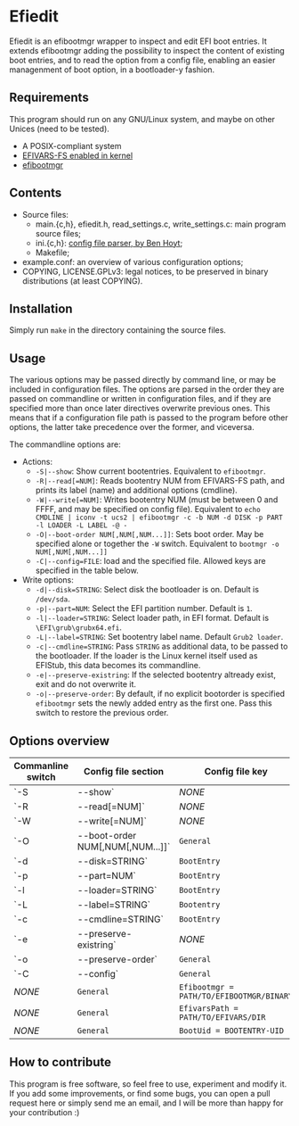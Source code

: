 # Efiedit
Efiedit is an efibootmgr wrapper to inspect and edit EFI boot entries.
It extends efibootmgr adding the possibility to inspect the content of existing boot entries,
and to read the option from a config file, enabling an easier managenment of boot option,
in a bootloader-y fashion.

## Requirements
This program should run on any GNU/Linux system, and maybe on other Unices (need to be tested).
* A POSIX-compliant system
* [EFIVARS-FS enabled in kernel](https://wiki.archlinux.org/index.php/Unified_Extensible_Firmware_Interface#Linux_Kernel_Config_options_for_UEFI)
* [efibootmgr](https://github.com/rhinstaller/efibootmgr)

## Contents
* Source files:
  * main.{c,h}, efiedit.h, read_settings.c, write_settings.c: main program source files;
  * ini.{c,h}: [config file parser, by Ben Hoyt](https://github.com/benhoyt/inih);
  * Makefile;
 * example.conf: an overview of various configuration options;
 * COPYING, LICENSE.GPLv3: legal notices, to be preserved in binary distributions (at least COPYING).
 
## Installation
Simply run `make` in the directory containing the source files.

## Usage
The various options may be passed directly by command line, or may be included in configuration files.
The options are parsed in the order they are passed on commandline or written in configuration files,
and if they are specified more than once later directives overwrite previous ones.
This means that if a configuration file path is passed to the program before other options, the latter
take precedence over the former, and viceversa.
 
The commandline options are:
* Actions:
  * `-S|--show`: Show current bootentries. Equivalent to `efibootmgr`.
  * `-R|--read[=NUM]`: Reads bootentry NUM from EFIVARS-FS path, and prints its label (name) and additional options (cmdline).
  * `-W|--write[=NUM]`: Writes bootentry NUM (must be between 0 and FFFF, and may be specified on config file).
      Equivalent to `echo CMDLINE | iconv -t ucs2 | efibootmgr -c -b NUM -d DISK -p PART -l LOADER -L LABEL -@ -`
  * `-O|--boot-order NUM[,NUM[,NUM...]]`: Sets boot order. May be specified alone or together the `-W` switch.
      Equivalent to `bootmgr -o NUM[,NUM[,NUM...]]`
  * `-C|--config=FILE`: load and the specified file. Allowed keys are specified in the table below.
* Write options:
  * `-d|--disk=STRING`: Select disk the bootloader is on. Default is `/dev/sda`.
  * `-p|--part=NUM`: Select the EFI partition number. Default is `1`.
  * `-l|--loader=STRING`: Select loader path, in EFI format. Default is `\EFI\grub\grubx64.efi`.
  * `-L|--label=STRING`: Set bootentry label name. Default `Grub2 loader`.
  * `-c|--cmdline=STRING`: Pass `STRING` as additional data, to be passed to the bootloader.
      If the loader is the Linux kernel itself used as EFIStub, this data becomes its commandline.
  * `-e|--preserve-existring`: If the selected bootentry altready exist, exit and do not overwrite it.
  * `-o|--preserve-order`: By default, if no explicit bootorder is specified `efibootmgr` sets the newly
      added entry as the first one. Pass this switch to restore the previous order.

## Options overview
|Commanline switch|Config file section|Config file key|
|-------|--------|---------|
|`-S|--show`| *NONE* | *NONE* |
|`-R|--read[=NUM]`| *NONE* | *NONE* |
|`-W|--write[=NUM]`| *NONE* | *NONE* |
|`-O|--boot-order NUM[,NUM[,NUM...]]` | `General` | `BootOrder = NUM[,NUM[,NUM...]]`|
|`-d|--disk=STRING` | `BootEntry` | `Disk = STRING` |
|`-p|--part=NUM` | `BootEntry` | `Partition = NUM` |
|`-l|--loader=STRING` | `BootEntry` | `Loader = STRING` |
|`-L|--label=STRING` | `Bootentry` | `Label = STRING` |
|`-c|--cmdline=STRING` | `BootEntry` | `Cmdline = STRING` |
|`-e|--preserve-existring` | *NONE* | *NONE* |
|`-o|--preserve-order` | `General` | `Order = Preserve` |
|`-C|--config` | `General` | `Include = FILE` |
| *NONE* | `General` | `Efibootmgr = PATH/TO/EFIBOOTMGR/BINARY` |
| *NONE* | `General` | `EfivarsPath = PATH/TO/EFIVARS/DIR` |
| *NONE* | `General` | `BootUid = BOOTENTRY-UID` |

## How to contribute
This program is free software, so feel free to use, experiment and modify it.
If you add some improvements, or find some bugs, you can open a pull request here
or simply send me an email, and I will be more than happy for your contribution :)
  
